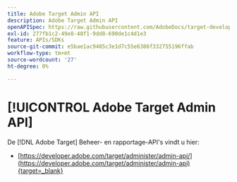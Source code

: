 ```yaml
---
title: Adobe Target Admin API
description: Adobe Target Admin API
openAPISpec: https://raw.githubusercontent.com/AdobeDocs/target-developers/main/src/admin-api.json
exl-id: 277fb1c2-49e8-48f1-9dd8-690de1c4d1e3
feature: APIs/SDKs
source-git-commit: e5bae1ac9485c3e1d7c55e6386f332755196ffab
workflow-type: tm+mt
source-wordcount: '27'
ht-degree: 0%

---
```


# [!UICONTROL Adobe Target Admin API]

De [!DNL Adobe Target] Beheer- en rapportage-API&#39;s vindt u hier:

* [https://developer.adobe.com/target/administer/admin-api/](https://developer.adobe.com/target/administer/admin-api){target=_blank}
